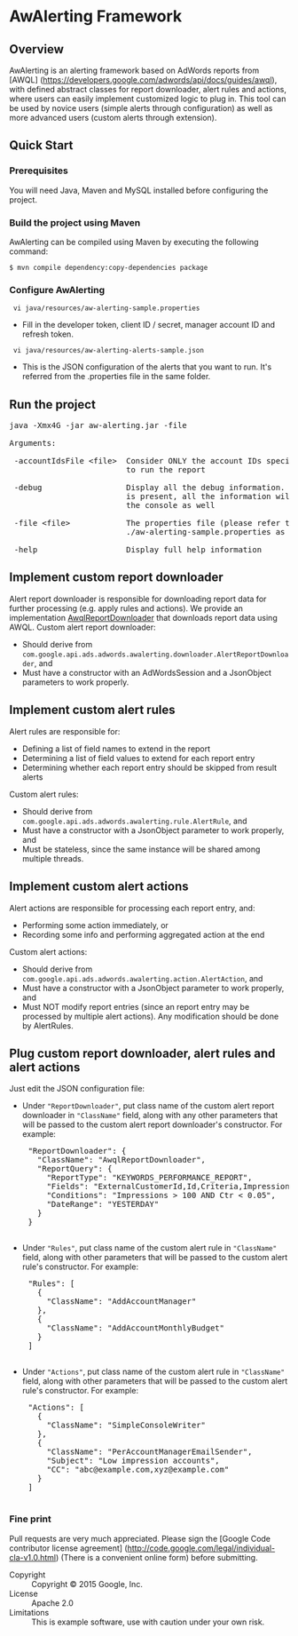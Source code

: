 # AwAlerting Framework

## Overview

AwAlerting is an alerting framework based on AdWords reports from [AWQL]
(https://developers.google.com/adwords/api/docs/guides/awql), with defined
abstract classes for report downloader, alert rules and actions, where users
can easily implement customized logic to plug in. This tool can be used by
novice users (simple alerts through configuration) as well as more advanced
users (custom alerts through extension).

## Quick Start

### Prerequisites

You will need Java, Maven and MySQL installed before configuring the project.

### Build the project using Maven

AwAlerting can be compiled using Maven by executing the following command:

<code>$ mvn compile dependency:copy-dependencies package</code>

### Configure AwAlerting

<code> vi java/resources/aw-alerting-sample.properties</code>

 - Fill in the developer token, client ID / secret, manager account ID and
   refresh token.

<code> vi java/resources/aw-alerting-alerts-sample.json</code>

 - This is the JSON configuration of the alerts that you want to run. It's
   referred from the .properties file in the same folder.

## Run the project

<pre>
java -Xmx4G -jar aw-alerting.jar -file <file>

Arguments:

 -accountIdsFile &lt;file&gt;  Consider ONLY the account IDs specified on the file
                         to run the report

 -debug                  Display all the debug information. If option 'verbose'
                         is present, all the information will be displayed on
                         the console as well

 -file &lt;file&gt;            The properties file (please refer to the file
                         ./aw-alerting-sample.properties as an example)

 -help                   Display full help information
</pre>

## Implement custom report downloader

Alert report downloader is responsible for downloading report data for further
processing (e.g. apply rules and actions). We provide an implementation
[AwqlReportDownloader](https://github.com/googleads/aw-alerting/blob/master/java/com/google/api/ads/adwords/awalerting/sampleimpl/downloader/AwqlReportDownloader.java)
that downloads report data using AWQL. Custom alert report downloader:
 - Should derive from
   <code>com.google.api.ads.adwords.awalerting.downloader.AlertReportDownloader</code>,
   and
 - Must have a constructor with an AdWordsSession and a JsonObject parameters
   to work properly.

## Implement custom alert rules

Alert rules are responsible for:

 - Defining a list of field names to extend in the report
 - Determining a list of field values to extend for each report entry
 - Determining whether each report entry should be skipped from result alerts

Custom alert rules:
 - Should derive from
   <code>com.google.api.ads.adwords.awalerting.rule.AlertRule</code>, and
 - Must have a constructor with a JsonObject parameter to work properly, and
 - Must be stateless, since the same instance will be shared among multiple
   threads.

## Implement custom alert actions

Alert actions are responsible for processing each report entry, and:

 - Performing some action immediately, or
 - Recording some info and performing aggregated action at the end

Custom alert actions:
 - Should derive from
   <code>com.google.api.ads.adwords.awalerting.action.AlertAction</code>, and
 - Must have a constructor with a JsonObject parameter to work properly, and
 - Must NOT modify report entries (since an report entry may be processed by
   multiple alert actions). Any modification should be done by AlertRules.

## Plug custom report downloader, alert rules and alert actions

Just edit the JSON configuration file:

 - Under <code>"ReportDownloader"</code>, put class name of the custom alert
   report downloader in <code>"ClassName"</code> field, along with any other
   parameters that will be passed to the custom alert report downloader's
   constructor. For example:
 <pre>
    "ReportDownloader": {
      "ClassName": "AwqlReportDownloader",
      "ReportQuery": {
        "ReportType": "KEYWORDS_PERFORMANCE_REPORT",
        "Fields": "ExternalCustomerId,Id,Criteria,Impressions,Ctr",
        "Conditions": "Impressions > 100 AND Ctr < 0.05",
        "DateRange": "YESTERDAY"
      }
    }
 </pre>

 - Under <code>"Rules"</code>, put class name of the custom alert rule in
   <code>"ClassName"</code> field, along with other parameters that will be
   passed to the custom alert rule's constructor. For example:
 <pre>
    "Rules": [
      {
        "ClassName": "AddAccountManager"
      },
      {
        "ClassName": "AddAccountMonthlyBudget"
      }
    ]
 </pre>

 - Under <code>"Actions"</code>, put class name of the custom alert rule in
   <code>"ClassName"</code> field, along with other parameters that will be
   passed to the custom alert rule's constructor. For example:
 <pre>
    "Actions": [
      {
        "ClassName": "SimpleConsoleWriter"
      },
      {
        "ClassName": "PerAccountManagerEmailSender",
        "Subject": "Low impression accounts",
        "CC": "abc@example.com,xyz@example.com"
      }
    ]
 </pre>

### Fine print
Pull requests are very much appreciated. Please sign the
[Google Code contributor license agreement]
(http://code.google.com/legal/individual-cla-v1.0.html)
(There is a convenient online form) before submitting.

<dl>
  <dt>Copyright</dt>
  <dd>Copyright © 2015 Google, Inc.</dd>
  <dt>License</dt>
  <dd>Apache 2.0</dd>
  <dt>Limitations</dt>
  <dd>This is example software, use with caution under your own risk.</dd>
</dl>
